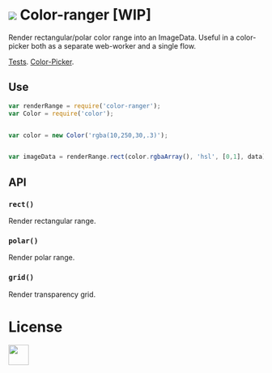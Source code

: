 # <img src="https://cdn.rawgit.com/dfcreative/color-ranger/design/logo-32.png"/> Color-ranger [WIP]

Render rectangular/polar color range into an ImageData.
Useful in a color-picker both as a separate web-worker and a single flow.

[Tests](todo). [Color-Picker](todo).


## Use

```js
var renderRange = require('color-ranger');
var Color = require('color');


var color = new Color('rgba(10,250,30,.3)');


var imageData = renderRange.rect(color.rgbaArray(), 'hsl', [0,1], data);
```

## API

### `rect()`

Render rectangular range.

### `polar()`

Render polar range.

### `grid()`

Render transparency grid.


# License

<a href="http://unlicense.org/UNLICENSE"><img src="http://upload.wikimedia.org/wikipedia/commons/6/62/PD-icon.svg" width="40"/></a>